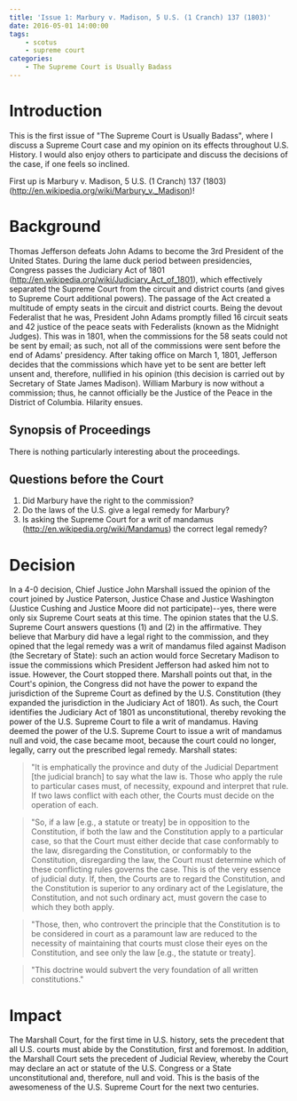 ```yaml
---
title: 'Issue 1: Marbury v. Madison, 5 U.S. (1 Cranch) 137 (1803)'
date: 2016-05-01 14:00:00
tags:
    - scotus
    - supreme court
categories:
    - The Supreme Court is Usually Badass
---
```


<!-- toc -->

# Introduction

This is the first issue of "The Supreme Court is Usually Badass", where I discuss a Supreme Court case and my opinion on its effects throughout U.S. History.  I would also enjoy others to participate and discuss the decisions of the case, if one feels so inclined.

First up is Marbury v. Madison, 5 U.S. (1 Cranch) 137 (1803) (http://en.wikipedia.org/wiki/Marbury_v._Madison)!

# Background

Thomas Jefferson defeats John Adams to become the 3rd President of the United States.  During the lame duck period between presidencies, Congress passes the Judiciary Act of 1801 (http://en.wikipedia.org/wiki/Judiciary_Act_of_1801), which effectively separated the Supreme Court from the circuit and district courts (and gives to Supreme Court additional powers).  The passage of the Act created a multitude of empty seats in the circuit and district courts.  Being the devout Federalist that he was, President John Adams promptly filled 16 circuit seats and 42 justice of the peace seats with Federalists (known as the Midnight Judges).  This was in 1801, when the commissions for the 58 seats could not be sent by email; as such, not all of the commissions were sent before the end of Adams' presidency.  After taking office on March 1, 1801, Jefferson decides that the commissions which have yet to be sent are better left unsent and, therefore, nullified in his opinion (this decision is carried out by Secretary of State James Madison).  William Marbury is now without a commission; thus, he cannot officially be the Justice of the Peace in the District of Columbia.  Hilarity ensues.

## Synopsis of Proceedings

There is nothing particularly interesting about the proceedings.

## Questions before the Court

1. Did Marbury have the right to the commission?
2. Do the laws of the U.S. give a legal remedy for Marbury?
3. Is asking the Supreme Court for a writ of mandamus (http://en.wikipedia.org/wiki/Mandamus) the correct legal remedy?

# Decision

In a 4-0 decision, Chief Justice John Marshall issued the opinion of the court joined by Justice Paterson, Justice Chase and Justice Washington (Justice Cushing and Justice Moore did not participate)--yes, there were only six Supreme Court seats at this time.  The opinion states that the U.S. Supreme Court answers questions (1) and (2) in the affirmative.  They believe that Marbury did have a legal right to the commission, and they opined that the legal remedy was a writ of mandamus filed against Madison (the Secretary of State): such an action would force Secretary Madison to issue the commissions which President Jefferson had asked him not to issue.  However, the Court stopped there.  Marshall points out that, in the Court's opinion, the Congress did not have the power to expand the jurisdiction of the Supreme Court as defined by the U.S. Constitution (they expanded the jurisdiction in the Judiciary Act of 1801).  As such, the Court identifies the Judiciary Act of 1801 as unconstitutional, thereby revoking the power of the U.S. Supreme Court to file a writ of mandamus.  Having deemed the power of the U.S. Supreme Court to issue a writ of mandamus null and void, the case became moot, because the court could no longer, legally, carry out the prescribed legal remedy.  Marshall states:

> "It is emphatically the province and duty of the Judicial Department [the judicial branch] to say what the law is. Those who apply the rule to particular cases must, of necessity, expound and interpret that rule. If two laws conflict with each other, the Courts must decide on the operation of each.

> "So, if a law [e.g., a statute or treaty] be in opposition to the Constitution, if both the law and the Constitution apply to a particular case, so that the Court must either decide that case conformably to the law, disregarding the Constitution, or conformably to the Constitution, disregarding the law, the Court must determine which of these conflicting rules governs the case. This is of the very essence of judicial duty. If, then, the Courts are to regard the Constitution, and the Constitution is superior to any ordinary act of the Legislature, the Constitution, and not such ordinary act, must govern the case to which they both apply.

> "Those, then, who controvert the principle that the Constitution is to be considered in court as a paramount law are reduced to the necessity of maintaining that courts must close their eyes on the Constitution, and see only the law [e.g., the statute or treaty].

> "This doctrine would subvert the very foundation of all written constitutions."

# Impact

The Marshall Court, for the first time in U.S. history, sets the precedent that all U.S. courts must abide by the Constitution, first and foremost.  In addition, the Marshall Court sets the precedent of Judicial Review, whereby the Court may declare an act or statute of the U.S. Congress or a State unconstitutional and, therefore, null and void.  This is the basis of the awesomeness of the U.S. Supreme Court for the next two centuries.